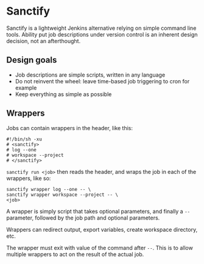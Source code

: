 # Sanctify

Sanctify is a lightweight Jenkins alternative relying on simple command line
tools. Ability put job descriptions under version control is an inherent design
decision, not an afterthought.

## Design goals

* Job descriptions are simple scripts, written in any language
* Do not reinvent the wheel: leave time-based job triggering to cron for example
* Keep everything as simple as possible

## Wrappers

Jobs can contain wrappers in the header, like this:

```
#!/bin/sh -xu
# <sanctify>
# log --one
# workspace --project
# </sanctify>
```

`sanctify run <job>` then reads the header, and wraps the job in each of the
wrappers, like so:

```
sanctify wrapper log --one -- \
sanctify wrapper workspace --project -- \
<job>
```

A wrapper is simply script that takes optional parameters, and finally a `--`
parameter, followed by the job path and optional parameters.

Wrappers can redirect output, export variables, create workspace directory,
etc.

The wrapper must exit with value of the command after `--`. This is to allow
multiple wrappers to act on the result of the actual job.
